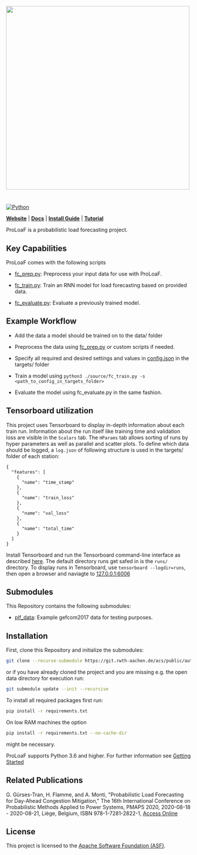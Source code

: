 <img src="./logo.png" width="500">

# 

[![Python](https://img.shields.io/badge/python-3.6%20%7C%203.7%20%7C%203.8-blue)](https://www.python.org)

[**Website**](https://git.rwth-aachen.de/acs/public/automation/plf/proloaf)
| [**Docs**](https://acs.pages.rwth-aachen.de/public/automation/plf/proloaf/)
| [**Install Guide**](https://acs.pages.rwth-aachen.de/public/automation/plf/proloaf/docs/getting-started/)
| [**Tutorial**](https://acs.pages.rwth-aachen.de/public/automation/plf/proloaf/docs/tutorials/)

ProLoaF is a probabilistic load forecasting project.



## Key Capabilities

ProLoaF comes with the following scripts

- [fc_prep.py](https://acs.pages.rwth-aachen.de/public/automation/plf/proloaf/docs/files-and-scripts/fc_prep/): Preprocess your input data for use with ProLoaF.

- [fc_train.py](https://acs.pages.rwth-aachen.de/public/automation/plf/proloaf/docs/files-and-scripts/fc_train/): Train an RNN model for load forecasting based on provided data.

- [fc_evaluate.py](https://acs.pages.rwth-aachen.de/public/automation/plf/proloaf/docs/files-and-scripts/fc_evaluate/): Evaluate a previously trained model.




## Example Workflow

* Add the data a model should be trained on to the data/ folder

* Preprocess the data using [fc_prep.py](https://acs.pages.rwth-aachen.de/public/automation/plf/plf-docs/docs/files-and-scripts/fc_prep/) or custom scripts if needed.

* Specify all required and desired settings and values in [config.json](https://acs.pages.rwth-aachen.de/public/automation/plf/plf-docs/docs/files-and-scripts/config/) in the targets/ folder

* Train a model using `python3 ./source/fc_train.py -s <path_to_config_in_targets_folder>`

* Evaluate the model using fc_evaluate.py in the same fashion.




## Tensorboard utilization

This project uses Tensorboard to display in-depth information about each train run. Information about the run itself like training time and validation
loss are visible in the `Scalars` tab. The `HParams` tab allows sorting of runs by hyper parameters as well as parallel and scatter plots. To define which
data should be logged, a `log.json` of following structure is used in the targets/ folder of each station:

```
{
  "features": [
    {
      "name": "time_stamp"
    },
    {
      "name": "train_loss"
    },
    {
      "name": "val_loss"
    },
    {
      "name": "total_time"
    }
  ]
}
```

Install Tensorboard and run the Tensorboard command-line interface as described [here](https://pytorch.org/tutorials/recipes/recipes/tensorboard_with_pytorch.html). The default directory runs get safed in is the `runs/` directory.
To display runs in Tensorboard, use `tensorboard --logdir=runs`, then open a browser and naviagte to [127.0.0.1:6006](127.0.0.1:6006)




## Submodules

This Repository contains the following submodules:
* [plf_data](https://git.rwth-aachen.de/acs/public/automation/plf/plf-data): Example gefcom2017 data for testing purposes.



## Installation

First, clone this Repository and initialize the submodules:
```bash
git clone --recurse-submodule https://git.rwth-aachen.de/acs/public/automation/plf/proloaf.git
```
or if you have already cloned the project and you are missing e.g. the open data directory for execution run:
```bash
git submodule update --init --recursive
```
To install all required packages first run:
```bash
pip install -r requirements.txt
```

On low RAM machines the option
```bash
pip install -r requirements.txt --no-cache-dir
```
might be necessary.

ProLoaF supports Python 3.6 and higher. For further information see [Getting Started](https://acs.pages.rwth-aachen.de/public/automation/plf/proloaf/docs/getting-started/)

## Related Publications
G. Gürses-Tran, H. Flamme, and A. Monti, "Probabilistic Load Forecasting for Day-Ahead Congestion Mitigation," The 16th International Conference on Probabilistic Methods Applied to Power Systems, PMAPS 2020, 2020-08-18 - 2020-08-21, Liège, Belgium, ISBN 978-1-7281-2822-1, [Access Online](http://aimontefiore.org/PMAPS2020/openconf/modules/request.php?module=oc_proceedings&action=view.php&id=92&type=3&a=Accept)





## License
This project is licensed to the [Apache Software Foundation (ASF)](http://www.apache.org/licenses/LICENSE-2.0).

